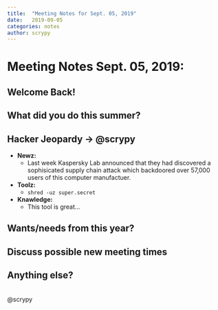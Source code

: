 ```yaml
---
title:  "Meeting Notes for Sept. 05, 2019"
date:   2019-09-05
categories: notes
author: scrypy
---
```

# Meeting Notes Sept. 05, 2019:

## Welcome Back!

## What did you do this summer?

## Hacker Jeopardy -> @scrypy
- **Newz:**
  - Last week Kaspersky Lab announced that they had discovered a sophisicated supply chain attack which backdoored over 57,000 users of this computer manufactuer.
- **Toolz:**
  - `shred -uz super.secret`
- **Knawledge:**
  - This tool is great...

## Wants/needs from this year?

## Discuss possible new meeting times

## Anything else?


<br>
@scrypy
